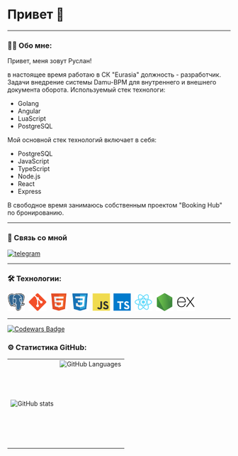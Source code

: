 # Привет :wave:

---

### :man_technologist: Обо мне:

Привет, меня зовут Руслан!

в настоящее время работаю в СК "Eurasia" должность - разработчик.
Задачи внедрение системы Damu-BPM для внутреннего и внешнего документа оборота.
Используемый стек технологи:

- Golang
- Angular
- LuaScript
- PostgreSQL

Мой основной стек технологий включает в себя:

- PostgreSQL
- JavaScript
- TypeScript
- Node.js
- React
- Express

В свободное время занимаюсь собственным проектом "Booking Hub" по бронированию.

---

### 🤝 Связь со мной

<div id="badges">
  <a href="http://t.me/@ruslan_voronov1986" target="_blank">
    <img src="https://cdn-icons-png.flaticon.com/512/2111/2111646.png" width="40" height="40" alt="telegram" />
  </a>
</div>

---

### 🛠 Технологии:

<div>
  <img src="https://github.com/devicons/devicon/blob/master/icons/postgresql/postgresql-original.svg" title="postgresql" alt="postgresql" width="40" height="40"/>&nbsp
  <img src="https://github.com/devicons/devicon/blob/master/icons/git/git-original.svg" title="git" alt="git" width="40" height="40"/>&nbsp
  <img src="https://github.com/devicons/devicon/blob/master/icons/html5/html5-original.svg" title="html5" alt="html5" width="40" height="40"/>&nbsp
  <img src="https://github.com/devicons/devicon/blob/master/icons/css3/css3-original.svg" title="css" alt="css" width="40" height="40"/>&nbsp
  <img src="https://github.com/devicons/devicon/blob/master/icons/javascript/javascript-original.svg" title="javascript" alt="javascript" width="40" height="40"/>&nbsp
  <img src="https://github.com/devicons/devicon/blob/master/icons/typescript/typescript-original.svg" title="typescript" alt="typescript" width="40" height="40"/>&nbsp
  <img src="https://github.com/devicons/devicon/blob/master/icons/react/react-original.svg" title="reactjs" alt="reactjs" width="40" height="40"/>&nbsp
  <img src="https://github.com/devicons/devicon/blob/master/icons/nodejs/nodejs-original.svg" title="nodejs" alt="nodejs" width="40" height="40"/>&nbsp
  <img src="https://github.com/devicons/devicon/blob/master/icons/express/express-original.svg" title="express" alt="express" width="40" height="40"/>&nbsp
</div>


---

[![Codewars Badge](https://www.codewars.com/users/bumerboy86/badges/large)](https://www.codewars.com/users/bumerboy86)

### ⚙️ Статистика GitHub:

<table>
  <tr>
    <td>
      <img align="left" src="http://github-readme-streak-stats.herokuapp.com?user=bumerboy86&theme=dark&background=000000" alt="GitHub stats" />
    </td>
    <td>
      <img height="195px" align="right" alt="GitHub Languages" src="https://github-readme-stats-sigma-five.vercel.app/api/top-langs/?username=bumerboy86&layout=compact&theme=vision-friendly-dark" />
    </td>
  </tr>
</table>
